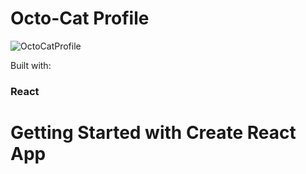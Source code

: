 # Octo-Cat Profile

![OctoCatProfile](https://github.com/krissyness/octo-cat-profile/public/screenshot.png?raw=true)

Built with:

### React

# Getting Started with Create React App
